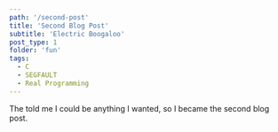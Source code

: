 ```yaml
---
path: '/second-post'
title: 'Second Blog Post'
subtitle: 'Electric Boogaloo'
post_type: 1
folder: 'fun'
tags:
  - C
  - SEGFAULT
  - Real Programming
---
```


The told me I could be anything I wanted, so I became the second blog post.